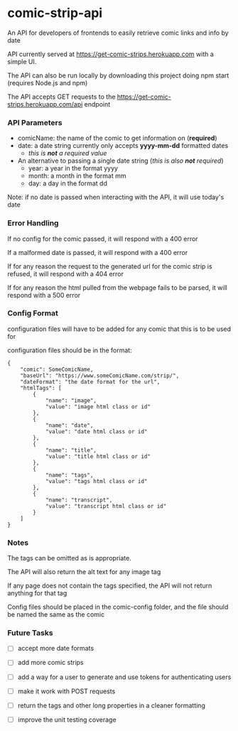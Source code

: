 # comic-strip-api
An API for developers of frontends to easily retrieve comic links and info by date

API currently served at https://get-comic-strips.herokuapp.com with a simple UI.

The API can also be run locally by downloading this project doing npm start (requires Node.js and npm)

The API accepts GET requests to the https://get-comic-strips.herokuapp.com/api endpoint

### API Parameters

* comicName: the name of the comic to get information on (__required__)
* date: a date string currently only accepts __yyyy-mm-dd__ formatted dates 
  * _this is __not__ a required value_
* An alternative to passing a single date string (_this is also __not__ required_)
  * year: a year in the format yyyy
  * month: a month in the format mm
  * day: a day in the format dd
    
Note: if no date is passed when interacting with the API, it will use today's date

### Error Handling

If no config for the comic passed, it will respond with a 400 error

If a malformed date is passed, it will respond with a 400 error

If for any reason the request to the generated url for the comic strip is refused, it will respond with a 404 error

If for any reason the html pulled from the webpage fails to be parsed, it will respond with a 500 error



### Config Format

configuration files will have to be added for any comic that this is to be used for

configuration files should be in the format:

    {
        "comic": SomeComicName,
        "baseUrl": "https://www.someComicName.com/strip/",
        "dateFormat": "the date format for the url",
        "htmlTags": [
            {
                "name": "image",
                "value": "image html class or id"
            },
            {
                "name": "date",
                "value": "date html class or id"
            },
            {
                "name": "title",
                "value": "title html class or id"
            },
            {
                "name": "tags",
                "value": "tags html class or id"
            },
            {
                "name": "transcript",
                "value": "transcript html class or id"
            }
        ]
    }

### Notes

The tags can be omitted as is appropriate.

The API will also return the alt text for any image tag

If any page does not contain the tags specified, the API will not return anything for that tag

Config files should be placed in the comic-config folder, and the file should be named the same as the comic

### Future Tasks

- [ ] accept more date formats
- [ ] add more comic strips
- [ ] add a way for a user to generate and use tokens for authenticating users
- [ ] make it work with POST requests
- [ ] return the tags and other long properties in a cleaner formatting
- [ ] improve the unit testing coverage



